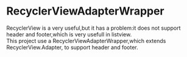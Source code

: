RecyclerViewAdapterWrapper
==========================
RecyclerView is a very useful,but it has a problem:it does not support header and footer,which 
is very usefull in listview.
<br/>
This project use a RecyclerViewAdapterWrapper,which extends RecyclerView.Adapter, to support header and footer.
